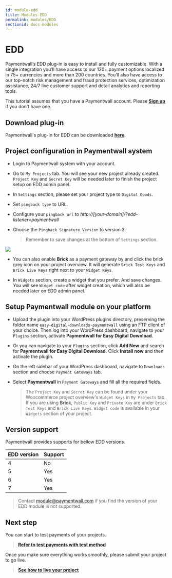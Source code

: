 ```yaml
---
id: module-edd
title: Modules-EDD
permalink: modules/EDD
sectionid: docs-modules
---
```


# EDD

Paymentwall’s EDD plug-in is easy to install and fully customizable. With a single integration you’ll have access to our 120+ payment options localized in 75+ currencies and more than 200 countries. You’ll also have access to our top-notch risk management and fraud protection services, optimization assistance, 24/7 live customer support and detail analytics and reporting tools.

This tutorial assumes that you have a Paymentwall account. Please **[Sign up](https://api.paymentwall.com/pwaccount/signup?source=edd&mode=merchant)** if you don't have one.

## Download plug-in

Paymentwall's plug-in for EDD can be downloaded **[here](https://github.com/paymentwall)**.

## Project configuration in Paymentwall system

* Login to Paymentwall system with your account.

* Go to ```My Projects``` tab. You will see your new project already created. ```Project Key``` and ```Secret Key``` will be needed later to finish the project setup on EDD admin panel.

* In ```Settings``` section, please set your project type to  ```Digital Goods```.

* Set ```pingback type``` to URL.

* Configure your ```pingback url``` to *http://[your-domain]/?edd-listener=paymentwall*

* Choose the ```Pingback Signature Version``` to version 3.

  > Remember to save changes at the bottom of ```Settings``` section.

<img src="/paymentwall.github.io/textures/pic/modules/edd.png">

* You can also enable **Brick** as a payment gateway by and click the brick grey icon on your project overview. It will generate ```Brick Test Keys``` and ```Brick Live Keys``` right next to your ```Widget Keys```.

* In ```Widgets``` section, create a widget that you prefer. And save changes. You will see ```Widget code``` after widget creation, which will also be needed later on EDD admin panel.

## Setup Paymentwall module on your platform

* Upload the plugin into your WordPress plugins directory, preserving the folder name ```easy-digital-downloads-paymentwall``` using an FTP client of your choice. Then log into your WordPress dashboard, navigate to your ```Plugins``` section, activate **Paymentwall for Easy Digital Download**.

* Or you can navigate to your ```Plugins``` section, click **Add New** and search for **Paymentwall for Easy Digital Download**. Click **Install now** and then activate the plugin.

* On the left sidebar of your WordPress dashboard, navigate to ```Downloads``` section and choose ```Payment Gateways``` tab.

* Select **Paymentwall** in ```Payment Gateways``` and fill all the required fields.

  >The ```Project Key``` and ```Secret Key``` can be found under your Woocommerce project overview's ```Widget Keys``` in ```My Projects``` tab. If you are using **Brick**, ```Public Key``` and ```Private Key``` are under ```Brick Test Keys``` and ```Brick Live Keys```.  ```Widget code``` is available in your ```Widgets``` section of your project.

## Version support

Paymentwall provides supports for bellow EDD versions.

|EDD version|Support|
|:-------|:--------|
|4|No|
|5|Yes|
|6|Yes|
|7|Yes|

> Contact [module@paymentwall.com](mailto:module@paymentwall.com) if you find the version of your EDD module is not supported.


## Next step

You can start to test payments of your projects.

> **[Refer to test payments with test method](/paymentwall.github.io/sandbox/test-payment)**

Once you make sure everything works smoothly, please submit your project to go live.

> **[See how to live your project](/paymentwall.github.io/go_live-home)**